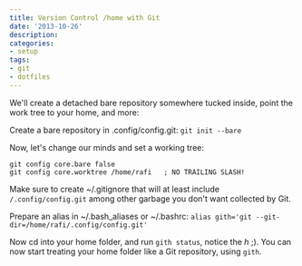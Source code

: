 ```yaml
---
title: Version Control /home with Git
date: '2013-10-26'
description:
categories:
- setup
tags:
- git
- dotfiles
---
```


We'll create a detached bare repository somewhere tucked inside, point the work tree to your home, and more:

Create a bare repository in .config/config.git:
`git init --bare`

Now, let's change our minds and set a working tree:
```
git config core.bare false
git config core.worktree /home/rafi   ; NO TRAILING SLASH!
```

Make sure to create ~/.gitignore that will at least include `/.config/config.git` among other garbage you don't want collected by Git.

Prepare an alias in ~/.bash_aliases or ~/.bashrc:
`alias gith='git --git-dir=/home/rafi/.config/config.git'`

Now cd into your home folder, and run `gith status`, notice the *h* ;).
You can now start treating your home folder like a Git repository, using `gith`.
